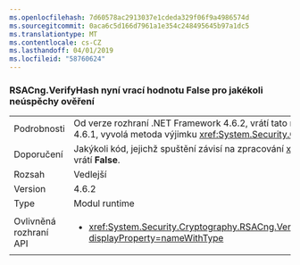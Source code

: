```yaml
---
ms.openlocfilehash: 7d60578ac2913037e1cdeda329f06f9a4986574d
ms.sourcegitcommit: 0aca6c5d166d7961a1e354c248495645b97a1dc5
ms.translationtype: MT
ms.contentlocale: cs-CZ
ms.lasthandoff: 04/01/2019
ms.locfileid: "58760624"
---
```

### <a name="rsacngverifyhash-now-returns-false-for-any-verification-failure"></a>RSACng.VerifyHash nyní vrací hodnotu False pro jakékoli neúspěchy ověření

|   |   |
|---|---|
|Podrobnosti|Od verze rozhraní .NET Framework 4.6.2, vrátí tato metoda <strong>False</strong> Pokud samotný podpis má chybný formát. Nyní vrací hodnotu false pro všechny chyby ověření. V rozhraní .NET Framework 4.6 a 4.6.1, vyvolá metoda výjimku <xref:System.Security.Cryptography.CryptographicException?displayProperty=name> Pokud samotný podpis má chybný formát.|
|Doporučení|Jakýkoli kód, jejichž spuštění závisí na zpracování <xref:System.Security.Cryptography.CryptographicException?displayProperty=name> by se měl spustit místo toho, pokud ověření selže a metoda vrátí <strong>False</strong>.|
|Rozsah|Vedlejší|
|Version|4.6.2|
|Type|Modul runtime|
|Ovlivněná rozhraní API|<ul><li><xref:System.Security.Cryptography.RSACng.VerifyHash(System.Byte[],System.Byte[],System.Security.Cryptography.HashAlgorithmName,System.Security.Cryptography.RSASignaturePadding)?displayProperty=nameWithType></li></ul>|

